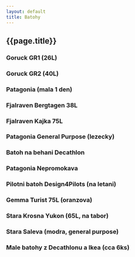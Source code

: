 ```yaml
---
layout: default
title: Batohy
---
```


## {{page.title}}

### Goruck GR1 (26L)

### Goruck GR2 (40L)

### Patagonia (mala 1 den)

### Fjalraven Bergtagen 38L

### Fjalraven Kajka 75L

### Patagonia General Purpose (lezecky)

### Batoh na behani Decathlon

### Patagonia Nepromokava

### Pilotni batoh Design4Pilots (na letani)

### Gemma Turist 75L (oranzova)

### Stara Krosna Yukon (65L, na tabor)

### Stara Saleva (modra, general purpose)

### Male batohy z Decathlonu a Ikea (cca 6ks)
